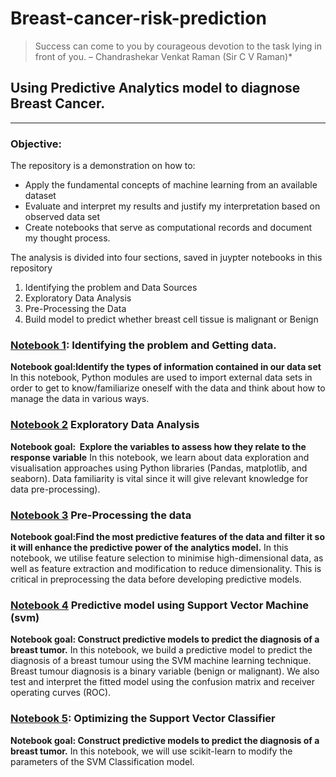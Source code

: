 # Breast-cancer-risk-prediction

> Success can come to you by courageous devotion to the task lying in front of you. – Chandrashekar Venkat Raman (Sir C V Raman)*

## Using Predictive Analytics model to diagnose Breast Cancer.
---

### Objective:
The repository is a demonstration on how to:
* Apply the fundamental concepts of machine learning from an available dataset
* Evaluate and interpret my results and justify my interpretation based on observed data set
* Create notebooks that serve as computational records and document my thought process. 

The analysis is divided into four sections, saved in juypter notebooks in this repository
1. Identifying the problem  and Data Sources
2. Exploratory Data Analysis
3. Pre-Processing the Data
4. Build model to predict whether breast cell tissue is  malignant or Benign

### [Notebook 1](https://github.com/DrInfinite/breast-cancer-risk-prediction/blob/master/NB1_IdentifyProblem%2BDataClean.ipynb): Identifying the problem and Getting data.
**Notebook goal:Identify the types of information contained in our data set**
In this notebook, Python modules are used to import external data sets in order to get to know/familiarize oneself with the data and think about how to manage the data in various ways.
### [Notebook 2](https://github.com/DrInfinite/breast-cancer-risk-prediction/blob/master/NB2_ExploratoryDataAnalysis.ipynb) Exploratory Data Analysis
**Notebook goal:  Explore the variables to assess how they relate to the response variable** 
In this notebook, we learn about data exploration and visualisation approaches using Python libraries (Pandas, matplotlib, and seaborn). Data familiarity is vital since it will give relevant knowledge for data pre-processing).
### [Notebook 3](https://github.com/DrInfinite/breast-cancer-risk-prediction/blob/master/NB3_DataPreprocesing.ipynb) Pre-Processing the data
**Notebook goal:Find the most predictive features of the data and filter it so it will enhance the predictive power of the analytics model.**
In this notebook, we utilise feature selection to minimise high-dimensional data, as well as feature extraction and modification to reduce dimensionality. This is critical in preprocessing the data before developing predictive models.
### [Notebook 4](https://github.com/DrInfinite/breast-cancer-risk-prediction/blob/master/NB4_PredictiveModelUsingSVM.ipynb) Predictive model using Support Vector Machine (svm)
**Notebook goal: Construct predictive models to predict the diagnosis of a breast tumor.** 
In this notebook, we build a predictive model to predict the diagnosis of a breast tumour using the SVM machine learning technique. Breast tumour diagnosis is a binary variable (benign or malignant). We also test and interpret the fitted model using the confusion matrix and receiver operating curves (ROC).

### [Notebook 5](https://github.com/DrInfinite/breast-cancer-risk-prediction/blob/master/NB5%20OptimizingSVMClassifier.ipynb): Optimizing the  Support Vector Classifier
**Notebook goal: Construct predictive models to predict the diagnosis of a breast tumor.** 
In this notebook, we will use scikit-learn to modify the parameters of the SVM Classification model.

